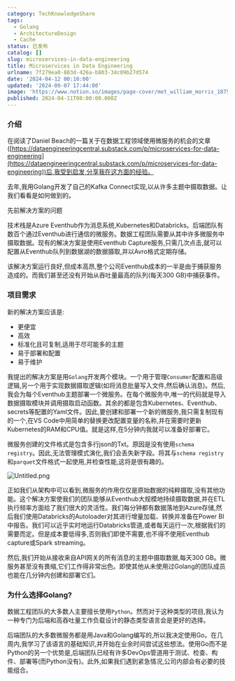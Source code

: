 ```yaml
---
category: TechKnowledgeShare
tags:
  - Golang
  - ArchitectureDesign
  - Cache
status: 已发布
catalog: []
slug: microservices-in-data-engineering
title: Microservices in Data Engineering
urlname: 7f279ea0-883d-426a-b803-34c09b27d574
date: '2024-04-12 00:10:00'
updated: '2024-09-07 17:44:00'
image: 'https://www.notion.so/images/page-cover/met_william_morris_1875.jpg'
published: 2024-04-11T08:00:00.000Z
---
```


### 介绍


在阅读了Daniel Beach的一篇关于在数据工程领域使用微服务的机会的文章([https://dataengineeringcentral.substack.com/p/microservices-for-data-engineering](https://dataengineeringcentral.substack.com/p/microservices-for-data-engineering))后,我受到启发,分享我在这方面的经验。


去年,我用Golang开发了自己的Kafka Connect实现,以从许多主题中摄取数据。让我们看看是如何做到的。


先前解决方案的问题


技术栈是Azure Eventhub作为消息系统,Kubernetes和Databricks。后端团队有数百个通过Eventhub进行通信的微服务。数据工程团队需要从其中许多微服务中摄取数据。现有的解决方案是使用Eventhub Capture服务,只需几次点击,就可以配置从Eventhub队列到数据湖的数据摄取,并以Avro格式定期存储。


该解决方案运行良好,但成本高昂,整个公司Eventhub成本的一半是由于捕获服务造成的。而我们甚至还没有开始从吞吐量最高的队列(每天300 GB)中捕获事件。


### 项目需求


新的解决方案应该是:

- 更便宜
- 高效
- 标准化且可复制,适用于尽可能多的主题
- 易于部署和配置
- 易于维护

我提出的解决方案是用`Golang`开发两个模块。一个用于管理`Consumer`配置和高级逻辑,另一个用于实现数据摄取逻辑(如将消息批量写入文件,然后确认消息)。然后,我会为每个Eventhub主题部署一个微服务。在每个微服务中,唯一的代码就是导入数据摄取模块并调用摄取启动函数。其余的都是包含Kubernetes、Eventhub、secrets等配置的Yaml文件。因此,要创建和部署一个新的微服务,我只需复制现有的一个,在VS Code中用简单的替换更改配置变量的名称,并在需要时更新Kubernetes的RAM和CPU值。就是这样,在5分钟内我就可以准备好部署它。


微服务创建的文件格式是包含多行json的Txt。原因是没有使用`schema registry`。因此,无法管理模式演化,我们会丢失新字段。将其与`schema registry`和`parquet`文件格式一起使用,并检查性能,这将是很有趣的。


![Untitled.png](https://prod-files-secure.s3.us-west-2.amazonaws.com/5d24fe63-e567-4804-86f9-9fdc62e13082/4e0f8d5d-b295-4408-9363-660688d511a9/Untitled.png?X-Amz-Algorithm=AWS4-HMAC-SHA256&X-Amz-Content-Sha256=UNSIGNED-PAYLOAD&X-Amz-Credential=ASIAZI2LB4667IG234JY%2F20250312%2Fus-west-2%2Fs3%2Faws4_request&X-Amz-Date=20250312T213429Z&X-Amz-Expires=3600&X-Amz-Security-Token=IQoJb3JpZ2luX2VjEH0aCXVzLXdlc3QtMiJHMEUCIA%2FDzJ9LPQe6aQ%2FaAhRBWmGAuSSmfUKRyBkxjPhXvh2sAiEAuVujHrVFshh6aBZXbWbbvzHwSg61SRgBdiSO37QBgOEqiAQIxv%2F%2F%2F%2F%2F%2F%2F%2F%2F%2FARAAGgw2Mzc0MjMxODM4MDUiDPEZInp594HL0rnGuircAwdQLWqqoOQLNGmuPtwurCBv4MfqSARYbqW9o7EBYY5CmqeMALuFs0isoJ5yycyvUV2p8KVM5nuI3pRm0nnHH7%2BZyzUWrh1QzoogfkBOU6m35kKd5NFoBj1sKProUPgXrgQMgZc9qunPJPB%2Fc6X88obiw0b8XLiTtYaOquThI9dzF3WIlHxKY2nn6afJKSRZ9zAPmt1FRDLTkcW47uWX8fmeTzR9FON19Dx8yiMA5cA5ikgNv3XE9BnmiozOnowoXY9Xo1%2BGF6WlcDfWR6Px%2BZ1aggv5LWRjdePMzIsPUusN5AreMuxRLNrYFfcz4b%2BkqV0cm%2F2e%2BQnKShz7BUuYI6wPdoKrHLPMN%2B8uW8Ofnw7agmnRG3Cd8fgLnTIL3mJz3WEnCgmwDWFpuMBd07DnI%2FvkJRIOyRmA2%2Bzcx9SFvg%2BGwxB2NPrLD4lktekfSDMoDMvpnPcLaGZYeG9mrcb5C0ZdD2Q9qKx120yw%2BG%2B6P3mVmMgxF3Md%2BqzF59YlMd%2BPEedmi%2FVOcIoKenwfBG4nDoyHpOoMt0rO0r7%2FTs0RE71xw9r%2B7XmduOpmQmEkDFapQAkvCnanwq321bsjXkVxf1dPMRgjPlLmWQL%2BR4JjfMh843f%2FQTLRzJjnXBG8MLbjx74GOqUBuq3OeYvCOKXLNbJc39oTv8KStqZLQyyKHM9cMaNHHhN668K1FKA0MPf0a%2BrhJcb2hlikRQo16ohpqrYJqKjlZ8M9gG57u0ew1m2%2B1MKnPpv88TTZ6OwKlwgOmH7n%2B3j4Jc2IDzx0WHA9k%2FH4K5B7dYasnvGtomA5piVP3TWQPlVTVkaSNJZJSyogDtkVTRjc%2BNXdBLBiRVVBeyaLBqszG0kZYA6m&X-Amz-Signature=33af5732528f30129bd2a36504f4b348773436619225704f6a3d125df514383c&X-Amz-SignedHeaders=host&x-id=GetObject)


正如我们从架构中可以看到,微服务的作用仅仅是原始数据的纯粹摄取,没有其他功能。这个解决方案使我们的团队能够从Eventhub大规模地持续摄取数据,并在ETL执行频率方面给了我们很大的灵活性。我们每分钟都有数据落地到Azure存储,然后我们使用Databricks的Autoloader对其进行增量加载、转换并准备在Power BI中报告。我们可以近乎实时地运行Databricks管道,或者每天运行一次,根据我们的需要而定。但是成本要低得多,否则我们即使不需要,也不得不使用Eventhub capture或Spark streaming。


然后,我们开始从接收来自API网关的所有消息的主题中摄取数据,每天300 GB。微服务甚至没有畏缩,它们工作得非常出色。即使其他从未使用过Golang的团队成员也能在几分钟内创建和部署它们。


### 为什么选择Golang?


数据工程团队的大多数人主要擅长使用`Python`。然而对于这种类型的项目,我认为一种专门为后端和高吞吐量工作负载设计的静态类型语言会是更好的选择。


后端团队的大多数微服务都是用Java和Golang编写的,所以我决定使用Go。在几周内,我学习了该语言的基础知识,并开始在业余时间尝试这些想法。使用Go而不是Python的另一个优势是,后端团队已经有许多DevOps管道用于测试、检查、构件、部署等(而Python没有)。此外,如果我们遇到紧急情况,公司内部会有必要的技能组合。

